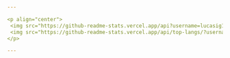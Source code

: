 ```yaml
---

<p align="center">
 <img src="https://github-readme-stats.vercel.app/api?username=lucasig11&theme=tokyonight&hide=issues&count_private=true">
 <img src="https://github-readme-stats.vercel.app/api/top-langs/?username=lucasig11&layout=compact&hide=makefile,handlebars,html&theme=tokyonight">
</p>   

---
```

